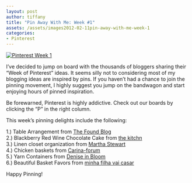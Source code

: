 ```yaml
---
layout: post
author: tiffany
title: "Pin Away With Me: Week #1"
assets: /assets/images2012-02-11pin-away-with-me-week-1
categories: 
- Pinterest
---
```


[![](jekyll_uploads/2012/02/Collages1-575x425.jpg "Pinterest Week 1")](http://www.sweetpeonies.com/2012/02/pin-away-with-me-week-1/collages1/)

I’ve decided to jump on board with the thousands of bloggers sharing their “Week of Pinterest” ideas. It seems silly not to considering most of my blogging ideas are inspired by pins. If you haven’t had a chance to join the pinning movement, I highly suggest you jump on the bandwagon and start enjoying hours of pinned inspiration.

Be forewarned, Pinterest is highly addictive. Check out our boards by clicking the “P” in the right column.

This week’s pinning delights include the following:

1.) Table Arrangement from [The Found Blog](http://www.thefoundblog.com/home/category/weddings?currentPage=3)  
2.) Blackberry Red Wine Chocolate Cake from [the kitchn](http://www.thekitchn.com/blackberry-red-wine-chocolate-cake-love-olive-oil-165276)  
3.) Linen closet organization from [Martha Stewart](http://www.marthastewart.com/274903/25-closet-storage-and-office-organizers/@center/276989/organizing#slide_17)  
4.) Chicken baskets from [Carina-forum](http://carina-forum.com/ricette/appetizers/carne/0000027_en.php)  
5.) Yarn Containers from [Denise in Bloom](http://www.deniseinbloom.com/27-creative-uses-for-jars-and-recycled-bottles/)  
6.) Beautiful Basket Favors from [minha filha vai casar](http://www.minhafilhavaicasar.com/categoria/casamento/page/8/)

Happy Pinning!